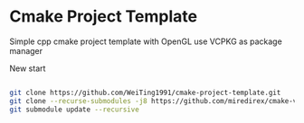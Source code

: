 # Cmake Project Template

Simple cpp cmake project template with OpenGL
use VCPKG as package manager 

New start

```bash

git clone https://github.com/WeiTing1991/cmake-project-template.git
git clone --recurse-submodules -j8 https://github.com/miredirex/cmake-vcpkg-example.git
git submodule update --recursive

```
